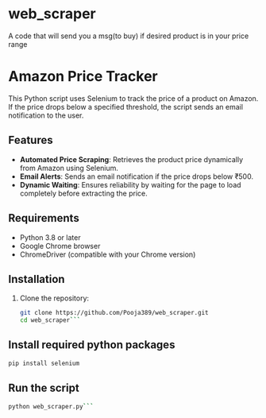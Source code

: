 # web_scraper
A code that will send you a msg(to buy) if desired product is in your price range

# Amazon Price Tracker

This Python script uses Selenium to track the price of a product on Amazon. If the price drops below a specified threshold, the script sends an email notification to the user.

## Features

- **Automated Price Scraping**: Retrieves the product price dynamically from Amazon using Selenium.
- **Email Alerts**: Sends an email notification if the price drops below ₹500.
- **Dynamic Waiting**: Ensures reliability by waiting for the page to load completely before extracting the price.

## Requirements

- Python 3.8 or later
- Google Chrome browser
- ChromeDriver (compatible with your Chrome version)

## Installation

1. Clone the repository:
   ```bash
   git clone https://github.com/Pooja389/web_scraper.git
   cd web_scraper```
   
## Install required python packages
```bash
pip install selenium
```
##  Run the script
```bash
python web_scraper.py```

